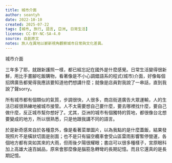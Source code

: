 ```yaml
---
title: 城市介面
author: seantyh
date: 2022-10-10
created: 2025-07-22
tags: [城市, 旅行, 語言, 亞洲, 日常生活]
license: CC-BY-NC-SA-4.0
source: 自創原文
notes: 旅人在異地以嶄新視角觀察城市日常與文化差異。
---
```

城市介面

三年多了耶，就跟新護照一樣，都已經忘記在國外是什麼感覺。日常生活變得很新鮮，用比手畫腳吃飯購物，看著像是不小心調錯語系的程式(城市)介面，好像每個招牌廣告都覺得我應該要知道他們想講什麼；就像是店員對我說了一串話，直到我說了聲sorry。

所有城市都有個類似的氣質，步調很快，人很多，商店街道廣告大眾運輸，人的生活已經很熟練地被城市接管。人不太需要想自己要什麼，要去哪裡找什麼，要自己做什麼，反正城市幫你想好了。尤其，亞洲的城市有個獨特的質地，都很像台北想要變成的地方，所以很熟悉，只是他跟我講不同的語言。

於是新奇感來自於各種意外，像是看著菜單圖片，以為我點的是什麼蓋飯，結果發現照片不是橫狀切面是剖面；也不是只有貓空纜車會受山區雷雨影響暫停營運，各個地方都有突如其來的大雨，但雨後夕陽很耀眼；書店可以很多種樣子，宮原眼科加上高雄大遠百誠品，原來會那麼像是腦筋急轉彎的長期記憶。而且它還真的是長期記憶。